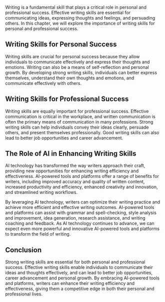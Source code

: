 
Writing is a fundamental skill that plays a critical role in personal and professional success. Effective writing skills are essential for communicating ideas, expressing thoughts and feelings, and persuading others. In this chapter, we will explore the importance of writing skills for personal and professional success.

Writing Skills for Personal Success
-----------------------------------

Writing skills are crucial for personal success because they allow individuals to communicate effectively and express their thoughts and emotions. Writing can also be a means of self-reflection and personal growth. By developing strong writing skills, individuals can better express themselves, understand their own thoughts and emotions, and communicate effectively with others.

Writing Skills for Professional Success
---------------------------------------

Writing skills are equally important for professional success. Effective communication is critical in the workplace, and written communication is often the primary means of communication in many professions. Strong writing skills can help individuals convey their ideas clearly, persuade others, and present themselves professionally. Good writing skills can also lead to better job opportunities and career advancement.

The Role of AI in Enhancing Writing Skills
------------------------------------------

AI technology has transformed the way writers approach their craft, providing new opportunities for enhancing writing efficiency and effectiveness. AI-powered tools and platforms offer a range of benefits for writers, including improved accuracy and quality of written content, increased productivity and efficiency, enhanced creativity and innovation, and streamlined writing workflows.

By leveraging AI technology, writers can optimize their writing practice and achieve more efficient and effective writing outcomes. AI-powered tools and platforms can assist with grammar and spell-checking, style analysis and improvement, idea generation, research assistance, and writing coaching and feedback. As AI technology continues to advance, we can expect even more powerful and innovative AI-powered tools and platforms to transform the field of writing.

Conclusion
----------

Strong writing skills are essential for both personal and professional success. Effective writing skills enable individuals to communicate their ideas and thoughts effectively, and can lead to better job opportunities, career advancement and personal growth. By embracing AI-powered tools and platforms, writers can enhance their writing efficiency and effectiveness, giving them a competitive edge in both their personal and professional lives.
